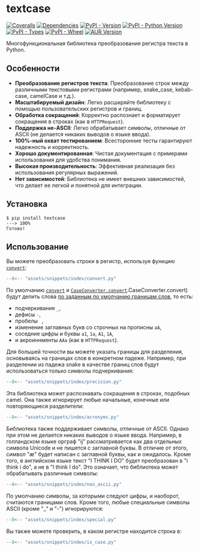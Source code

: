 # textcase

[![Coveralls](https://img.shields.io/coverallsCoverage/github/zobweyt/textcase?branch=main)](https://coveralls.io/github/zobweyt/textcase)
[![Dependencies](https://img.shields.io/badge/dependencies-0-brightgreen)](https://pypi.python.org/pypi/textcase)
[![PyPI - Version](https://img.shields.io/pypi/v/textcase.svg)](https://pypi.python.org/pypi/textcase)
[![PyPI - Python Version](https://img.shields.io/pypi/pyversions/textcase.svg)](https://pypi.python.org/pypi/textcase)
[![PyPI - Types](https://img.shields.io/pypi/types/textcase)](https://pypi.python.org/pypi/textcase)
[![PyPI - Wheel](https://img.shields.io/pypi/wheel/textcase)](https://pypi.python.org/pypi/textcase)
[![AUR Version](https://img.shields.io/aur/version/python-textcase-git)](https://aur.archlinux.org/packages/python-textcase-git)

Многофункциональная библиотека преобразования регистра текста в Python.

## Особенности

- **Преобразование регистров текста**: Преобразование строк между различными текстовыми регистрами (например, snake_case, kebab-case, camelCase и т.д.).
- **Масштабируемый дизайн**: Легко расширяйте библиотеку с помощью пользовательских регистров и границ.
- **Обработка сокращений**: Корректно распознает и форматирует сокращения в строках (как в `HTTPRequest`).
- **Поддержка не-ASCII**: Легко обрабатывает символы, отличные от ASCII (не делается никаких выводов о языке ввода).
- **100%-ный охват тестированием**: Всесторонние тесты гарантируют надежность и корректность.
- **Хорошо документированная**: Чистая документация с примерами использования для удобства понимания.
- **Высокая производительность**: Эффективная реализация без использования регулярных выражений.
- **Нет зависимостей**: Библиотека не имеет внешних зависимостей, что делает ее легкой и понятной для интеграции.

## Установка

<!-- termynal -->

```console
$ pip install textcase
---> 100%
Готово!
```

## Использование

Вы можете преобразовать строки в регистр, используя функцию [`convert`](./reference/convert.md/):

```python
--8<-- "assets/snippets/index/convert.py"
```

По умолчанию [`convert`](./reference/convert.md/) и [`CaseConverter.convert`](./reference/converter.md/#textcase.converter).CaseConverter.convert) будут делить слова [по заданным по умолчанию границам слов](./reference/boundary.md/#textcase.boundary.DEFAULT_BOUNDARIES), то есть:

- подчеркивания `_`,
- дефисы `-`,
- пробелы ` `,
- изменение заглавных букв со строчных на прописны `aA`,
- соседние цифры и буквы `a1`, `1a`, `A1`, `1A`,
- и акроиннменты `AAa` (как в `HTTPRequest`).

Для большей точности вы можете указать границы для разделения, основываясь на границах слов в конкретном падеже. Например, при разделении из падежа snake в качестве границ слов будут использоваться только символы подчеркивания:

```python
--8<-- "assets/snippets/index/precision.py"
```

Эта библиотека может распознавать сокращения в строках, подобных camel. Она также игнорирует любые начальные, конечные или повторяющиеся разделители:

```python
--8<-- "assets/snippets/index/acronyms.py"
```

Библиотека также поддерживает символы, отличные от ASCII. Однако при этом не делается никаких выводов о языке ввода. Например, в голландском языке орграф "ij" рассматривается как два отдельных символа Unicode и не пишется с заглавной буквы. В отличие от этого, символ "æ" будет написан с заглавной буквы, как и ожидалось. Кроме того, в английском языке текст "I THINK I DO" будет преобразован в "i think i do", а не в "I think I do". Это означает, что библиотека может обрабатывать различные символы:

```python
--8<-- "assets/snippets/index/non_ascii.py"
```

По умолчанию символы, за которыми следуют цифры, и наоборот, считаются границами слов. Кроме того, любые специальные символы ASCII (кроме "_" и "-") игнорируются:

```python
--8<-- "assets/snippets/index/special.py"
```

Вы также можете проверить, в каком регистре находится строка в:

```python
--8<-- "assets/snippets/index/is_case.py"
```
